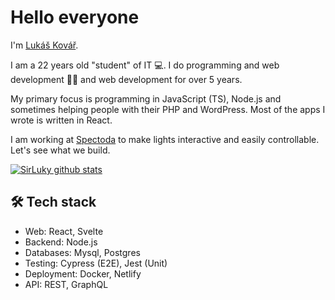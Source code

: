 # Hello everyone

I'm [Lukáš Kovář](https://lukaskovar.com).

I am a 22 years old "student" of IT 💻.
I do programming and web development 👨‍💻 and web development for over 5 years.

My primary focus is programming in JavaScript (TS), Node.js and sometimes helping people with their PHP and WordPress. Most of the apps I wrote is written in React.

I am working at [Spectoda](https://spectoda.com) to make lights interactive and easily controllable.
Let's see what we build.

[![SirLuky github stats](https://github-readme-stats.vercel.app/api?username=sirluky&count_private=true&show_icons=true)](https://github.com/sirluky)

## 🛠️ Tech stack
- Web: React, Svelte
- Backend: Node.js
- Databases: Mysql, Postgres
- Testing: Cypress (E2E), Jest (Unit)
- Deployment: Docker, Netlify
- API: REST, GraphQL
